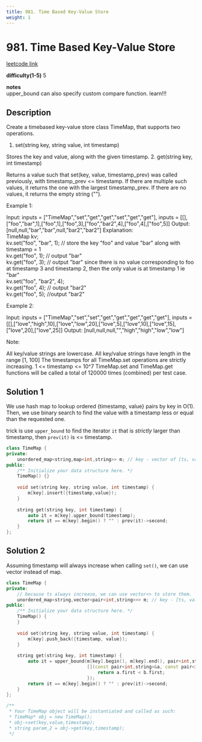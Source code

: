```yaml
---
title: 981. Time Based Key-Value Store
weight: 1
---
```

# 981. Time Based Key-Value Store
[leetcode link](https://leetcode.com/problems/time-based-key-value-store/)

**difficulty(1-5)** 
5

**notes**   
upper_bound can also specify custom compare function. learn!!!

## Description
Create a timebased key-value store class TimeMap, that supports two operations.

1. set(string key, string value, int timestamp)

Stores the key and value, along with the given timestamp.
2. get(string key, int timestamp)

Returns a value such that set(key, value, timestamp_prev) was called previously, with timestamp_prev <= timestamp.
If there are multiple such values, it returns the one with the largest timestamp_prev.
If there are no values, it returns the empty string ("").
 

Example 1:

Input: inputs = ["TimeMap","set","get","get","set","get","get"], inputs = [[],["foo","bar",1],["foo",1],["foo",3],["foo","bar2",4],["foo",4],["foo",5]]
Output: [null,null,"bar","bar",null,"bar2","bar2"]
Explanation:   
TimeMap kv;   
kv.set("foo", "bar", 1); // store the key "foo" and value "bar" along with timestamp = 1   
kv.get("foo", 1);  // output "bar"   
kv.get("foo", 3); // output "bar" since there is no value corresponding to foo at timestamp 3 and timestamp 2, then the only value is at timestamp 1 ie "bar"   
kv.set("foo", "bar2", 4);   
kv.get("foo", 4); // output "bar2"   
kv.get("foo", 5); //output "bar2"   

Example 2:

Input: inputs = ["TimeMap","set","set","get","get","get","get","get"], inputs = [[],["love","high",10],["love","low",20],["love",5],["love",10],["love",15],["love",20],["love",25]]
Output: [null,null,null,"","high","high","low","low"]
 

Note:

All key/value strings are lowercase.
All key/value strings have length in the range [1, 100]
The timestamps for all TimeMap.set operations are strictly increasing.
1 <= timestamp <= 10^7
TimeMap.set and TimeMap.get functions will be called a total of 120000 times (combined) per test case.

## Solution 1

We use hash map to lookup ordered {timestamp, value} pairs by key in O(1). Then, we use binary search to find the value with a timestamp less or equal than the requested one.

trick is use `upper_bound` to find the iterator `it` that is *strictly* larger than timestamp, then `prev(it)` is <= timestamp.

```c++
class TimeMap {
private:
    unordered_map<string,map<int,string>> m; // key - vector of [ts, val]
public:
    /** Initialize your data structure here. */
    TimeMap() {}
    
    void set(string key, string value, int timestamp) {
        m[key].insert({timestamp,value});
    }
    
    string get(string key, int timestamp) {
        auto it = m[key].upper_bound(timestamp);
        return it == m[key].begin() ? "" : prev(it)->second;
    }
};
```

## Solution 2

Assuming timestamp will always increase when calling `set()`, we can use vector instead of map.

```c++
class TimeMap {
private:
    // because ts always increase, we can use vector<> to store them.
    unordered_map<string,vector<pair<int,string>>> m; // key - [ts, val]
public:
    /** Initialize your data structure here. */
    TimeMap() {
    }
    
    void set(string key, string value, int timestamp) {
        m[key].push_back({timestamp, value});
    }
    
    string get(string key, int timestamp) {
        auto it = upper_bound(m[key].begin(), m[key].end(), pair<int,string>(timestamp,""), 
                              [](const pair<int,string>&a, const pair<int,string>& b){
                                  return a.first < b.first;
                              });
        return it == m[key].begin() ? "" : prev(it)->second;
    }
};

/**
 * Your TimeMap object will be instantiated and called as such:
 * TimeMap* obj = new TimeMap();
 * obj->set(key,value,timestamp);
 * string param_2 = obj->get(key,timestamp);
 */
```



